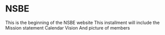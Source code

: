 # NSBE
This is the beginning of the NSBE website
This installment will include the 
Mission statement 
Calendar
Vision
And picture of members
